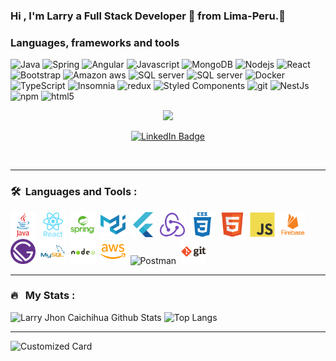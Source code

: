 
### Hi , I'm Larry a Full Stack Developer 🚀 from Lima-Peru.👋
<h3>Languages, frameworks and tools</h3>
<p>
  <img alt="Java" src="https://img.shields.io/badge/Java-ED8B00?style=flat-square&logo=openjdk&logoColor=white)" />
  <img alt="Spring" src="https://img.shields.io/badge/Spring-6DB33F?style=flat-square&logo=spring&logoColor=white" />
  <img alt="Angular" src="https://img.shields.io/badge/Angular-DD0031?style=flat-square&logo=angular&logoColor=white" />
  <img alt="Javascript" src="https://img.shields.io/badge/-Javascript-ffb833?style=flat-square&logo=javascript&logoColor=white" />
  <img alt="MongoDB" src="https://img.shields.io/badge/-MongoDB-13aa52?style=flat-square&logo=mongodb&logoColor=white" />
  <img alt="Nodejs" src="https://img.shields.io/badge/-Nodejs-43853d?style=flat-square&logo=Node.js&logoColor=white" />
  <img alt="React" src="https://img.shields.io/badge/-React-45b8d8?style=flat-square&logo=react&logoColor=white" />
  <img alt="Bootstrap" src="https://img.shields.io/badge/Bootstrap-563D7C?style=lat-square&logo=bootstrap&logoColor=white" />
  <img alt="Amazon aws" src="https://img.shields.io/badge/Amazon_AWS-232F3E?style=lat-square&logo=amazon-aws&logoColor=white" />
  <img alt="SQL server" src="https://img.shields.io/badge/Microsoft_SQL_Server-CC2927?style=lat-square&logo=microsoft-sql-server&logoColor=white" />
  <img alt="SQL server" src="https://img.shields.io/badge/PostgreSQL-316192?style=lat-square&logo=postgresql&logoColor=white" />
  <img alt="Docker" src="https://img.shields.io/badge/-Docker-46a2f1?style=flat-square&logo=docker&logoColor=white" />
  <img alt="TypeScript" src="https://img.shields.io/badge/-TypeScript-007ACC?style=flat-square&logo=typescript&logoColor=white" />
  <img alt="Insomnia" src="https://img.shields.io/badge/-Insomnia-5849BE?style=flat-square&logo=insomnia&logoColor=white" />
  <img alt="redux" src="https://img.shields.io/badge/-Redux-764ABC?style=flat-square&logo=redux&logoColor=white" />
  <img alt="Styled Components" src="https://img.shields.io/badge/-Styled_Components-db7092?style=flat-square&logo=styled-components&logoColor=white" />
  <img alt="git" src="https://img.shields.io/badge/-Git-F05032?style=flat-square&logo=git&logoColor=white" />
  <img alt="NestJs" src="https://img.shields.io/badge/-NestJs-ea2845?style=flat-square&logo=nestjs&logoColor=white" />
  <img alt="npm" src="https://img.shields.io/badge/-NPM-CB3837?style=flat-square&logo=npm&logoColor=white" />
  <img alt="html5" src="https://img.shields.io/badge/-HTML5-E34F26?style=flat-square&logo=html5&logoColor=white" />

</p>
 <p align="center"><img src="https://media.giphy.com/media/M9gbBd9nbDrOTu1Mqx/giphy.gif" width="100"/> </p>

<p align="center">
<a href="https://www.linkedin.com/in/larry-jhon-caichihua-vergara"><img src="https://img.shields.io/badge/LinkedIn-blue?style=for-the-badge&logo=linkedin&logoColor=white" alt="LinkedIn Badge"></a>
</p>


<p align="center"><img src="https://github.com/Lcaichihua?username=Lcaichihua&style=flat-square&color=blue" alt=""></p>


---

### 🛠 &nbsp;Languages and Tools :

<p>
<img src="https://github.com/devicons/devicon/blob/master/icons/java/java-original-wordmark.svg" title="Java" alt="Java" width="40" height="40"/>&nbsp;
<img src="https://github.com/devicons/devicon/blob/master/icons/react/react-original-wordmark.svg" title="React" alt="React" width="40" height="40"/>&nbsp;
<img src="https://github.com/devicons/devicon/blob/master/icons/spring/spring-original-wordmark.svg" title="Spring" alt="Spring" width="40" height="40"/>&nbsp;
<img src="https://github.com/devicons/devicon/blob/master/icons/materialui/materialui-original.svg" title="Material UI" alt="Material UI" width="40" height="40"/>&nbsp;
<img src="https://github.com/devicons/devicon/blob/master/icons/flutter/flutter-original.svg" title="Flutter" alt="Flutter" width="40" height="40"/>&nbsp;
<img src="https://github.com/devicons/devicon/blob/master/icons/redux/redux-original.svg" title="Redux" alt="Redux " width="40" height="40"/>&nbsp;
<img src="https://github.com/devicons/devicon/blob/master/icons/css3/css3-plain-wordmark.svg"  title="CSS3" alt="CSS" width="40" height="40"/>&nbsp;
<img src="https://github.com/devicons/devicon/blob/master/icons/html5/html5-original.svg" title="HTML5" alt="HTML" width="40" height="40"/>&nbsp;
<img src="https://github.com/devicons/devicon/blob/master/icons/javascript/javascript-original.svg" title="JavaScript" alt="JavaScript" width="40" height="40"/>&nbsp;
<img src="https://github.com/devicons/devicon/blob/master/icons/firebase/firebase-plain-wordmark.svg" title="Firebase" alt="Firebase" width="40" height="40"/>&nbsp;
<img src="https://github.com/devicons/devicon/blob/master/icons/gatsby/gatsby-original.svg" title="Gatsby"  alt="Gatsby" width="40" height="40"/>&nbsp;
<img src="https://github.com/devicons/devicon/blob/master/icons/mysql/mysql-original-wordmark.svg" title="MySQL"  alt="MySQL" width="40" height="40"/>&nbsp;
<img src="https://github.com/devicons/devicon/blob/master/icons/nodejs/nodejs-original-wordmark.svg" title="NodeJS" alt="NodeJS" width="40" height="40"/>&nbsp;
<img src="https://github.com/devicons/devicon/blob/master/icons/amazonwebservices/amazonwebservices-plain-wordmark.svg" title="AWS" alt="AWS" width="40" height="40"/>&nbsp;
<img src="https://www.vectorlogo.zone/logos/getpostman/getpostman-icon.svg" title="Postman"  alt="Postman" width="40" height="40"/>&nbsp;
<img src="https://github.com/devicons/devicon/blob/master/icons/git/git-original-wordmark.svg" title="Git" **alt="Git" width="40" height="40"/>&nbsp;
</p>

---

### 🔥 &nbsp; My Stats :
![Larry Jhon Caichihua Github Stats](https://github-readme-stats.vercel.app/api?username=Lcaichihua&count_private=true&show_icons=true&include_all_commits=true&layout=compact&theme=vision-friendly-dark)
![Top Langs](https://github-readme-stats.vercel.app/api/top-langs/?username=Lcaichihua&layout=compact&theme=vision-friendly-dark)

---

![Customized Card](https://github-readme-stats.vercel.app/api/pin?username=Lcaichihua&repo=microservices-reactive-product&title_color=fff&icon_color=f9f9f9&text_color=9f9f9f&bg_color=151515&show_owner=true)
<!--

Here are some ideas to get you started:
- 🔭 I’m currently working on home office 😉
- 🌱 I’m currently learning Microservices,cloud
- 👯 I’m looking to collaborate on Proyects StartUp 
- 💬 Ask me about Java,Net ,Design patterns, infrastructure
- 😄 Pronouns: Seiya

-->
